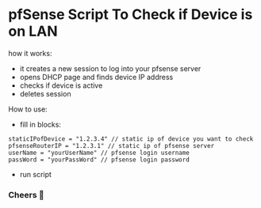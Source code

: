 # pfSense Script To Check if Device is on LAN
how it works:
* it creates a new session to log into your pfsense server
* opens DHCP page and finds device IP address
* checks if device is active 
* deletes session

How to use:
* fill in blocks:
```
staticIPofDevice = "1.2.3.4" // static ip of device you want to check
pfsenseRouterIP = "1.2.3.1" // static ip of pfsense server
userName = "yourUserName" // pfsense login username
passWord = "yourPassWord" // pfsense login password
```
* run script

 ### Cheers  🍺 

